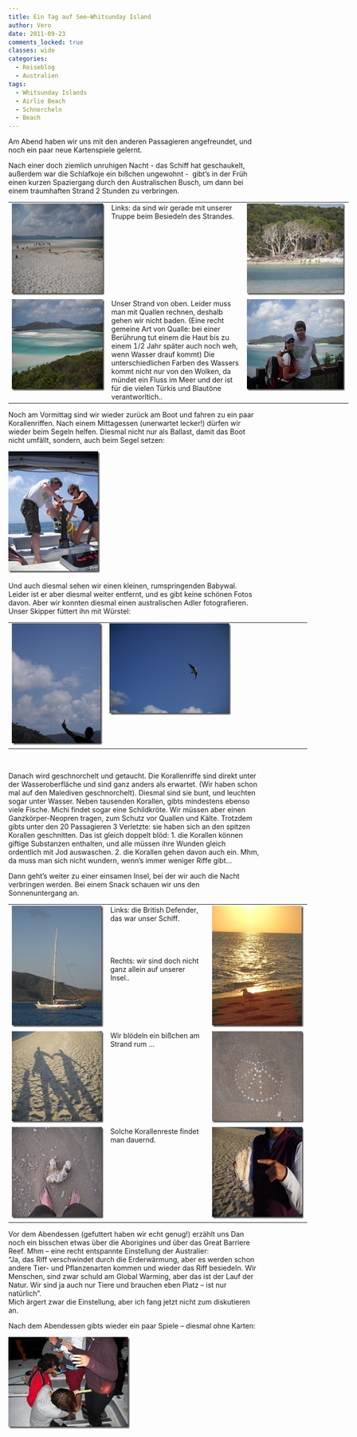 ```yaml
---
title: Ein Tag auf See–Whitsunday Island
author: Vero
date: 2011-09-23
comments_locked: true
classes: wide
categories:
  - Reiseblog
  - Australien
tags:
  - Whitsunday Islands
  - Airlie Beach
  - Schnorcheln
  - Beach
---
```


<p>Am Abend haben wir uns mit den anderen Passagieren angefreundet, und noch ein paar neue Kartenspiele gelernt.</p>
<p>Nach einer doch ziemlich unruhigen Nacht - das Schiff hat geschaukelt, au&szlig;erdem war die Schlafkoje ein bi&szlig;chen ungewohnt -&nbsp; gibt&rsquo;s in der Fr&uuml;h einen kurzen Spaziergang durch den Australischen Busch, um dann bei einem traumhaften Strand 2 Stunden zu verbringen.</p>
<table style="width: 683px;" border="0" cellspacing="0" cellpadding="2">
<tbody>
<tr>
<td valign="top" width="200"><a href="/assets/images/2011/09/DSCN3123.jpg"><img src="/assets/images/2011/09/DSCN3123_thumb.jpg" width="244" height="184" alt="DSCN3123" border="0" /></a></td>
<td valign="top" width="269">Links: da sind wir gerade mit unserer Truppe beim Besiedeln des Strandes. <br /> <br /> <br /> <br /> <br /> </td>
<td valign="top" width="212"><a href="/assets/images/2011/09/DSCN3140.jpg"><img src="/assets/images/2011/09/DSCN3140_thumb.jpg" width="244" height="184" alt="DSCN3140" border="0" /></a></td>
</tr>
<tr>
<td valign="top" width="200"><a href="/assets/images/2011/09/DSCN3148.jpg"><img src="/assets/images/2011/09/DSCN3148_thumb.jpg" width="244" height="184" alt="DSCN3148" border="0" /></a></td>
<td valign="top" width="269">Unser Strand von oben. Leider muss man mit Quallen rechnen, deshalb gehen wir nicht baden. (Eine recht gemeine Art von Qualle: bei einer Ber&uuml;hrung tut einem die Haut bis zu einem 1/2 Jahr sp&auml;ter auch noch weh, wenn Wasser drauf kommt) Die unterschiedlichen Farben des Wassers kommt nicht nur von den Wolken, da m&uuml;ndet ein Fluss im Meer und der ist f&uuml;r die vielen T&uuml;rkis und Blaut&ouml;ne verantworltich..</td>
<td valign="top" width="212"><a href="/assets/images/2011/09/DSCN3153.jpg"><img src="/assets/images/2011/09/DSCN3153_thumb.jpg" width="244" height="184" alt="DSCN3153" border="0" /></a></td>
</tr>
</tbody>
</table>
<p>Noch am Vormittag sind wir wieder zur&uuml;ck am Boot und fahren zu ein paar Korallenriffen. Nach einem Mittagessen (unerwartet lecker!) d&uuml;rfen wir wieder beim Segeln helfen. Diesmal nicht nur als Ballast, damit das Boot nicht umf&auml;llt, sondern, auch beim Segel setzen:</p>
<p><a href="/assets/images/2011/09/DSCN3172.jpg"><img src="/assets/images/2011/09/DSCN3172_thumb.jpg" width="184" height="244" alt="DSCN3172" border="0" /></a></p>
<p>Und auch diesmal sehen wir einen kleinen, rumspringenden Babywal. Leider ist er aber diesmal weiter entfernt, und es gibt keine sch&ouml;nen Fotos davon. Aber wir konnten diesmal einen australischen Adler fotografieren. Unser Skipper f&uuml;ttert ihn mit W&uuml;rstel:</p>
<table style="width: 600px;" border="0" cellspacing="0" cellpadding="2">
<tbody>
<tr>
<td valign="top" width="191"><a href="/assets/images/2011/09/DSCN3185_1.jpg"><img src="/assets/images/2011/09/DSCN3185_thumb_1.jpg" width="184" height="244" alt="DSCN3185" border="0" /></a></td>
<td valign="top" width="409"><a href="/assets/images/2011/09/DSCN3200.jpg"><img src="/assets/images/2011/09/DSCN3200_thumb.jpg" width="244" height="184" alt="DSCN3200" border="0" /></a></td>
</tr>
</tbody>
</table>
<p>&nbsp;</p>
<p>Danach wird geschnorchelt und getaucht. Die Korallenriffe sind direkt unter der Wasseroberfl&auml;che und sind ganz anders als erwartet. (Wir haben schon mal auf den Malediven geschnorchelt). Diesmal sind sie bunt, und leuchten sogar unter Wasser. Neben tausenden Korallen, gibts mindestens ebenso viele Fische. Michi findet sogar eine Schildkr&ouml;te. Wir m&uuml;ssen aber einen Ganzk&ouml;rper-Neopren tragen, zum Schutz vor Quallen und K&auml;lte. Trotzdem gibts unter den 20 Passagieren 3 Verletzte: sie haben sich an den spitzen Korallen geschnitten. Das ist gleich doppelt bl&ouml;d: 1. die Korallen k&ouml;nnen giftige Substanzen enthalten, und alle m&uuml;ssen ihre Wunden gleich ordentlich mit Jod auswaschen. 2. die Korallen gehen davon auch ein. Mhm, da muss man sich nicht wundern, wenn&rsquo;s immer weniger Riffe gibt&hellip;</p>
<p>Dann geht&rsquo;s weiter zu einer einsamen Insel, bei der wir auch die Nacht verbringen werden. Bei einem Snack schauen wir uns den Sonnenuntergang an.</p>
<table style="width: 600px;" border="0" cellspacing="0" cellpadding="2">
<tbody>
<tr>
<td valign="top" width="200"><a href="/assets/images/2011/09/DSCN3213.jpg"><img src="/assets/images/2011/09/DSCN3213_thumb.jpg" width="184" height="244" alt="DSCN3213" border="0" /></a></td>
<td valign="top" width="200">Links: die British Defender, das war unser Schiff. <br /> <br /> <br /> <br /> <br />Rechts: wir sind doch nicht ganz allein auf unserer Insel..</td>
<td valign="top" width="200"><a href="/assets/images/2011/09/DSCN3227.jpg"><img src="/assets/images/2011/09/DSCN3227_thumb.jpg" width="184" height="244" alt="DSCN3227" border="0" /></a></td>
</tr>
<tr>
<td valign="top" width="200"><a href="/assets/images/2011/09/DSCN3212.jpg"><img src="/assets/images/2011/09/DSCN3212_thumb.jpg" width="244" height="184" alt="DSCN3212" border="0" /></a></td>
<td valign="top" width="200">Wir bl&ouml;deln ein bi&szlig;chen am Strand rum &hellip; </td>
<td valign="top" width="200"><a href="/assets/images/2011/09/DSCN3251.jpg"><img src="/assets/images/2011/09/DSCN3251_thumb.jpg" width="244" height="184" alt="DSCN3251" border="0" /></a></td>
</tr>
<tr>
<td valign="top" width="200"><a href="/assets/images/2011/09/DSCN3254.jpg"><img src="/assets/images/2011/09/DSCN3254_thumb.jpg" width="244" height="184" alt="DSCN3254" border="0" /></a></td>
<td valign="top" width="200">Solche Korallenreste findet man dauernd.</td>
<td valign="top" width="200"><a href="/assets/images/2011/09/DSCN3204.jpg"><img src="/assets/images/2011/09/DSCN3204_thumb.jpg" width="244" height="184" alt="DSCN3204" border="0" /></a></td>
</tr>
</tbody>
</table>
<p>Vor dem Abendessen (gefuttert haben wir echt genug!) erz&auml;hlt uns Dan noch ein bisschen etwas &uuml;ber die Aborigines und &uuml;ber das Great Barriere Reef. Mhm &ndash; eine recht entspannte Einstellung der Australier: <br />&ldquo;Ja, das Riff verschwindet durch die Erderw&auml;rmung, aber es werden schon andere Tier- und Pflanzenarten kommen und wieder das Riff besiedeln. Wir Menschen, sind zwar schuld am Global Warming, aber das ist der Lauf der Natur. Wir sind ja auch nur Tiere und brauchen eben Platz &ndash; ist nur nat&uuml;rlich&rdquo;. <br />Mich &auml;rgert zwar die Einstellung, aber ich fang jetzt nicht zum diskutieren an.</p>
<p>Nach dem Abendessen gibts wieder ein paar Spiele &ndash; diesmal ohne Karten:</p>
<p><a href="/assets/images/2011/09/DSCN3258.jpg"><img src="/assets/images/2011/09/DSCN3258_thumb.jpg" width="244" height="184" alt="DSCN3258" border="0" /></a></p>
